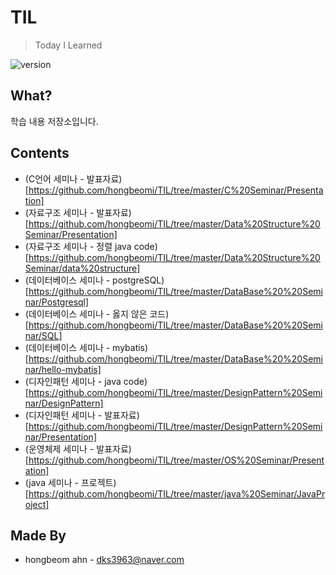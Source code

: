 # TIL
> Today I Learned

![version](https://img.shields.io/badge/version-2019.01.01-blue.svg?style=flat-square&logo=github) 

## What?

학습 내용 저장소입니다.

## Contents

* (C언어 세미나 - 발표자료)[https://github.com/hongbeomi/TIL/tree/master/C%20Seminar/Presentation]
* (자료구조 세미나 - 발표자료)[https://github.com/hongbeomi/TIL/tree/master/Data%20Structure%20Seminar/Presentation]
* (자료구조 세미나 - 정렬 java code)[https://github.com/hongbeomi/TIL/tree/master/Data%20Structure%20Seminar/data%20structure]
* (데이터베이스 세미나 - postgreSQL)[https://github.com/hongbeomi/TIL/tree/master/DataBase%20%20Seminar/Postgresql]
* (데이터베이스 세미나 - 옳지 않은 코드)[https://github.com/hongbeomi/TIL/tree/master/DataBase%20%20Seminar/SQL]
* (데이터베이스 세미나 - mybatis)[https://github.com/hongbeomi/TIL/tree/master/DataBase%20%20Seminar/hello-mybatis]
* (디자인패턴 세미나 - java code)[https://github.com/hongbeomi/TIL/tree/master/DesignPattern%20Seminar/DesignPattern]
* (디자인패턴 세미나 - 발표자료)[https://github.com/hongbeomi/TIL/tree/master/DesignPattern%20Seminar/Presentation]
* (운영체제 세미나 - 발표자료)[https://github.com/hongbeomi/TIL/tree/master/OS%20Seminar/Presentation]
* (java 세미나 - 프로젝트)[https://github.com/hongbeomi/TIL/tree/master/java%20Seminar/JavaProject]

## Made By

- hongbeom ahn  - dks3963@naver.com

